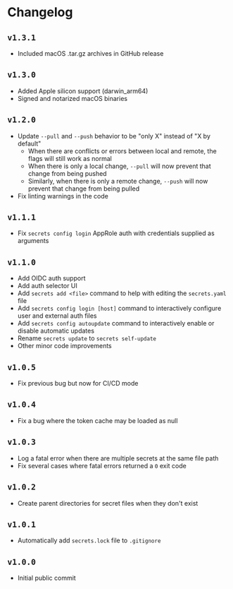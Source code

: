 # Changelog
## `v1.3.1`
* Included macOS .tar.gz archives in GitHub release

## `v1.3.0`
* Added Apple silicon support (darwin_arm64)
* Signed and notarized macOS binaries

## `v1.2.0`
* Update `--pull` and `--push` behavior to be "only X" instead of "X by default"
    * When there are conflicts or errors between local and remote, the flags will still work as normal
    * When there is only a local change, `--pull` will now prevent that change from being pushed
    * Similarly, when there is only a remote change, `--push` will now prevent that change from being pulled
* Fix linting warnings in the code

## `v1.1.1`
* Fix `secrets config login` AppRole auth with credentials supplied as arguments

## `v1.1.0`
* Add OIDC auth support
* Add auth selector UI
* Add `secrets add <file>` command to help with editing the `secrets.yaml` file
* Add `secrets config login [host]` command to interactively configure user and external auth files
* Add `secrets config autoupdate` command to interactively enable or disable automatic updates
* Rename `secrets update` to `secrets self-update`
* Other minor code improvements

## `v1.0.5`
* Fix previous bug but now for CI/CD mode

## `v1.0.4`
* Fix a bug where the token cache may be loaded as null

## `v1.0.3`
* Log a fatal error when there are multiple secrets at the same file path
* Fix several cases where fatal errors returned a `0` exit code

## `v1.0.2`
* Create parent directories for secret files when they don't exist

## `v1.0.1`
* Automatically add `secrets.lock` file to `.gitignore`

## `v1.0.0`
* Initial public commit
